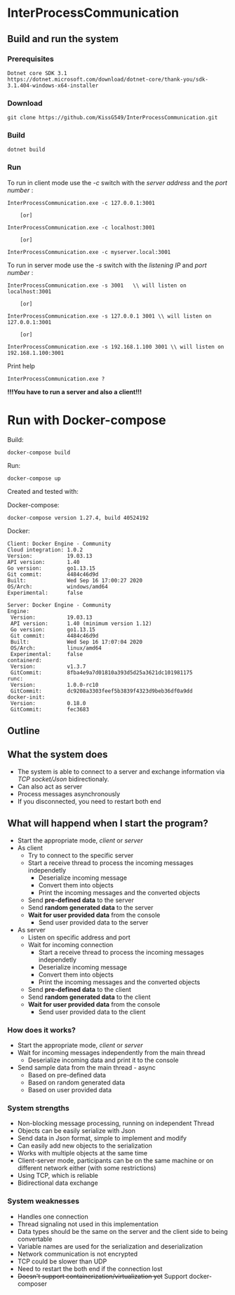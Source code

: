 ﻿# InterProcessCommunication
 
##  Build and run the system

### Prerequisites

    Dotnet core SDK 3.1
    https://dotnet.microsoft.com/download/dotnet-core/thank-you/sdk-3.1.404-windows-x64-installer

### Download

    git clone https://github.com/KissG549/InterProcessCommunication.git

### Build

    dotnet build    

### Run

To run in client mode use the *-c* switch with the *server address* and the *port number* :
    
    InterProcessCommunication.exe -c 127.0.0.1:3001
    
        [or]

    InterProcessCommunication.exe -c localhost:3001
    
        [or]
    
    InterProcessCommunication.exe -c myserver.local:3001
    
To run in server mode use the *-s* switch with the *listening IP* and *port number* :

    InterProcessCommunication.exe -s 3001   \\ will listen on localhost:3001

        [or] 

    InterProcessCommunication.exe -s 127.0.0.1 3001 \\ will listen on 127.0.0.1:3001
    
        [or]

    InterProcessCommunication.exe -s 192.168.1.100 3001 \\ will listen on 192.168.1.100:3001
    
Print help

    InterProcessCommunication.exe ?

**!!!You have to run a server and also a client!!!**

# Run with Docker-compose


Build:
```
docker-compose build
```

Run:
```
docker-compose up
```

Created and tested with:

Docker-compose:

    docker-compose version 1.27.4, build 40524192

Docker:

    Client: Docker Engine - Community
    Cloud integration: 1.0.2
    Version:           19.03.13
    API version:       1.40
    Go version:        go1.13.15
    Git commit:        4484c46d9d
    Built:             Wed Sep 16 17:00:27 2020
    OS/Arch:           windows/amd64
    Experimental:      false

    Server: Docker Engine - Community
    Engine:
     Version:          19.03.13
     API version:      1.40 (minimum version 1.12)
     Go version:       go1.13.15
     Git commit:       4484c46d9d
     Built:            Wed Sep 16 17:07:04 2020
     OS/Arch:          linux/amd64
     Experimental:     false
    containerd:
     Version:          v1.3.7
     GitCommit:        8fba4e9a7d01810a393d5d25a3621dc101981175
    runc:
     Version:          1.0.0-rc10
     GitCommit:        dc9208a3303feef5b3839f4323d9beb36df0a9dd
    docker-init:
     Version:          0.18.0
     GitCommit:        fec3683


## Outline

## What the system does

 * The system is able to connect to a server and exchange information via *TCP socket/Json* bidirectionaly.
 * Can also act as server
 * Process messages asynchronously
 * If you disconnected, you need to restart both end

## What will happend when I start the program?

 * Start the appropriate mode, *client* or *server*
 * As client
    * Try to connect to the specific server
    * Start a receive thread to process the incoming messages independetly
        * Deserialize incoming message
        * Convert them into objects
        * Print the incoming messages and the converted objects
    * Send **pre-defined data** to the server
    * Send **random generated data** to the server
    * **Wait for user provided data** from the console
        * Send user provided data to the server
 * As server
    * Listen on specific address and port
    * Wait for incoming connection
        * Start a receive thread to process the incoming messages independetly
        * Deserialize incoming message
        * Convert them into objects
        * Print the incoming messages and the converted objects
    * Send **pre-defined data** to the client
    * Send **random generated data** to the client
    * **Wait for user provided data** from the console
        * Send user provided data to the client

### How does it works?

 * Start the appropriate mode, *client* or *server*
 * Wait for incoming messages independently from the main thread
    * Deserialize incoming data and print it to the console
 * Send sample data from the main thread - async
    * Based on pre-defined data
    * Based on random generated data
    * Based on user provided data


### System strengths

* Non-blocking message processing, running on independent Thread
* Objects can be easily serialize with Json
* Send data in Json format, simple to implement and modify
* Can easily add new objects to the serialization
* Works with multiple objects at the same time
* Client-server mode, participants can be on the same machine or on different network either (with some restrictions)
* Using TCP, which is reliable
* Bidirectional data exchange

### System weaknesses

* Handles one connection 
* Thread signaling not used in this implementation
* Data types should be the same on the server and the client side to being convertable
* Variable names are used for the serialization and deserialization
* Network communication is not encrypted
* TCP could be slower than UDP
* Need to restart the both end if the connection lost
* ~~Doesn't support containerization/virtualization yet~~ Support docker-composer
